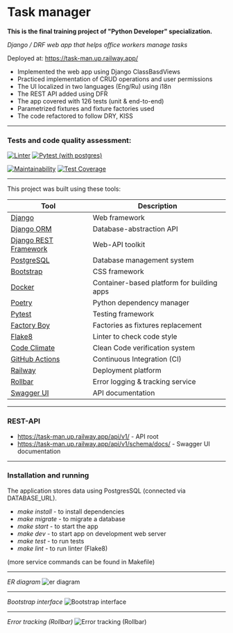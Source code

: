 # Task manager

**This is the final training project of "Python Developer" specialization.**

*Django / DRF web app that helps office workers manage tasks*

Deployed at: https://task-man.up.railway.app/

* Implemented the web app using Django ClassBasdViews
* Practiced implementation of CRUD operations and user permissions
* The UI localized in two languages (Eng/Ru) using i18n
* The REST API added using DFR
* The app covered with 126 tests (unit & end-to-end)
* Parametrized fixtures and fixture factories used
* The code refactored to follow DRY, KISS

---
### Tests and code quality assessment:
[![Linter](https://github.com/Andrey-Volkovitskiy/python-project-52/actions/workflows/flake8_linter.yml/badge.svg)](https://github.com/Andrey-Volkovitskiy/python-project-52/actions/workflows/flake8_linter.yml)    [![Pytest (with postgres)](https://github.com/Andrey-Volkovitskiy/python-project-52/actions/workflows/pytest_with_postgres.yml/badge.svg)](https://github.com/Andrey-Volkovitskiy/python-project-52/actions/workflows/pytest_with_postgres.yml)

[![Maintainability](https://api.codeclimate.com/v1/badges/b06b8d9b092a3a4c9712/maintainability)](https://codeclimate.com/github/Andrey-Volkovitskiy/python-project-52/maintainability)    [![Test Coverage](https://api.codeclimate.com/v1/badges/b06b8d9b092a3a4c9712/test_coverage)](https://codeclimate.com/github/Andrey-Volkovitskiy/python-project-52/test_coverage)


---
This project was built using these tools:

| Tool                                                                        | Description                                             |
|-----------------------------------------------------------------------------|---------------------------------------------------------|
| [Django](https://www.djangoproject.com/)         | Web framework  |
| [Django ORM](https://docs.djangoproject.com/en/4.2/topics/db/)         | Database-abstraction API  |
| [Django REST Framework](https://www.django-rest-framework.org/)         | Web-API toolkit  |
| [PostgreSQL](https://www.postgresql.org)         | Database management system  |
| [Bootstrap](https://getbootstrap.com/)         | CSS framework  |
| [Docker](https://www.docker.com)       | Container-based platform for building apps  |
| [Poetry](https://poetry.eustace.io/)         | Python dependency manager  |
| [Pytest](https://docs.pytest.org/)               | Testing framework |
| [Factory Boy](https://factoryboy.readthedocs.io/)      | Factories as fixtures replacement |
| [Flake8](https://flake8.pycqa.org/)               | Linter to check code style |
| [Code Climate](https://codeclimate.com/)               | Clean Code verification system |
| [GitHub Actions](https://github.com/features/actions)               | Continuous Integration (CI) |
| [Railway](https://railway.app)               | Deployment platform |
| [Rollbar](https://rollbar.com/)               | Error logging & tracking service |
| [Swagger UI](https://swagger.io/tools/swagger-ui/)               | API documentation |

---

### REST-API
- https://task-man.up.railway.app/api/v1/ - API root
- https://task-man.up.railway.app/api/v1/schema/docs/ - Swagger UI documentation

---
### Installation and running
The application stores data using PostgresSQL (connected via DATABASE_URL).

- *make install* - to install dependencies
- *make migrate* - to migrate a database
- *make start* - to start the app
- *make dev* - to start app on development web server
- *make test* - to run tests
- *make lint* - to run linter (Flake8)

(more service commands can be found in Makefile)

---

*ER diagram*
![er diagram](https://github.com/Andrey-Volkovitskiy/python-project-52/blob/main/staticfiles/readme/er_diagram.jpg?raw=true)

---

*Bootstrap interface*
![Bootstrap interface](https://github.com/Andrey-Volkovitskiy/python-project-52/blob/main/staticfiles/readme/task_manager.jpg?raw=true)

---

*Error tracking (Rollbar)*
![Error tracking (Rollbar)](https://github.com/Andrey-Volkovitskiy/python-project-52/blob/main/staticfiles/readme/rollbar.jpg?raw=true)
